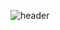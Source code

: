 ![header](https://capsule-render.vercel.app/api?type=Slice&color=gradient&customColorList=1&height=300&section=header&text=SoHyung%20Kim&fontSize=90&fontColor=800000&animation=fadeIn)
